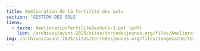```yaml
---
title: Amélioration de la fertilité des sols
section: 'GESTION DES SOLS'
liens:
  - texte: AmeliorationFertiliteDesSols-1.pdf (pdf)
    lien: /archives/avant-2025/sites/terredesjeunes.org/files/AmeliorationFertiliteDesSols-1.pdf
img: /archives/avant-2025/sites/terredesjeunes.org/files/imagecache/tdj_image_ressource/sol.png
---
```

